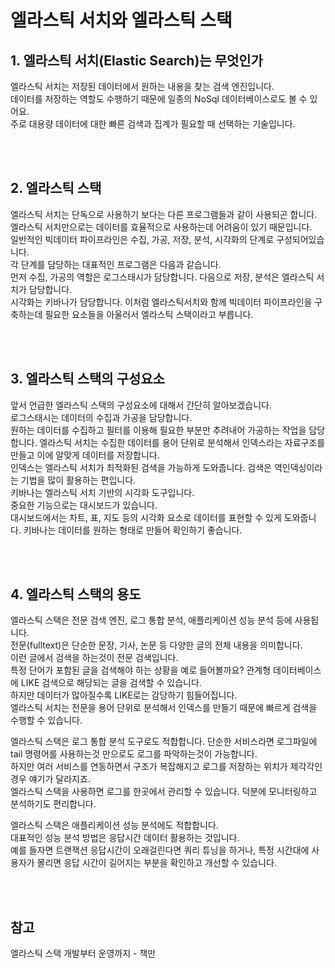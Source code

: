# 엘라스틱 서치와 엘라스틱 스택

## 1. 엘라스틱 서치(Elastic Search)는 무엇인가
엘라스틱 서치는 저장된 데이터에서 원하는 내용을 찾는 검색 엔진입니다.  
데이터를 저장하는 역할도 수행하기 때문에 일종의 NoSql 데이터베이스로도 볼 수 있어요.  
주로 대용량 데이터에 대한 빠른 검색과 집계가 필요할 때 선택하는 기술입니다.  

<br/><br/>

## 2. 엘라스틱 스택
엘라스틱 서치는 단독으로 사용하기 보다는 다른 프로그램들과 같이 사용되곤 합니다.  
엘라스틱 서치만으로는 데이터를 효율적으로 사용하는데 어려움이 있기 때문입니다.  
일반적인 빅데이터 파이프라인은 수집, 가공, 저장, 분석, 시각화의 단계로 구성되어있습니다.  
각 단계를 담당하는 대표적인 프로그램은 다음과 같습니다.  
먼저 수집, 가공의 역할은 로그스태시가 담당합니다.
다음으로 저장, 분석은 엘라스틱 서치가 담당합니다.  
시각화는 키바나가 담당합니다.
이처럼 엘라스틱서치와 함께 빅데이터 파이프라인을 구축하는데 필요한 요소들을 아울러서  엘라스틱 스택이라고 부릅니다.  

<br/><br/>

## 3. 엘라스틱 스택의 구성요소
앞서 언급한 엘라스틱 스택의 구성요소에 대해서 간단히 알아보겠습니다.  
로그스태시는 데이터의 수집과 가공을 담당합니다.  
원하는 데이터를 수집하고 필터를 이용해 필요한 부분만 추려내어 가공하는 작업을 담당합니다. 
엘라스틱 서치는 수집한 데이터를 용어 단위로 분석해서 인덱스라는 자료구조를 만들고 이에 알맞게 데이터를 저장합니다.  
인덱스는 엘라스틱 서치가 최적화된 검색을 가능하게 도와줍니다. 검색은 역인덱싱이라는 기법을 많이 활용하는 편입니다.  
키바나는 엘라스틱 서치 기반의 시각화 도구입니다.  
중요한 기능으로는 대시보드가 있습니다.  
대시보드에서는 차트, 표, 지도 등의 시각화 요소로 데이터를 표현할 수 있게 도와줍니다.
키바나는 데이터를 원하는 형태로 만들어 확인하기 좋습니다.  

<br/><br/>

## 4. 엘라스틱 스택의 용도

엘라스틱 스택은 전문 검색 엔진, 로그 통합 분석, 애플리케이션 성능 분석 등에 사용됩니다.  
전문(fulltext)은 단순한 문장, 기사, 논문 등 다양한 글의 전체 내용을 의미합니다.  
이런 글에서 검색을 하는것이 전문 검색입니다.  
특정 단어가 포함된 글을 검색해야 하는 상황을 예로 들어볼까요?
관계형 데이터베이스에 LIKE 검색으로 해당되는 글을 검색할 수 있습니다.  
하지만 데이터가 많아질수록 LIKE로는 감당하기 힘들어집니다.  
엘라스틱 서치는 전문을 용어 단위로 분석해서 인덱스를 만들기 때문에 빠르게 검색을 수행할 수 있습니다.

엘라스틱 스택은 로그 통합 분석 도구로도 적합합니다.
단순한 서비스라면 로그파일에 tail 명령어를 사용하는것 만으로도 로그를 파악하는것이 가능합니다.  
하지만 여러 서비스를 연동하면서 구조가 복잡해지고 로그를 저장하는 위치가 제각각인경우 얘기가 달라지죠.  
엘라스틱 스택을 사용하면 로그를 한곳에서 관리할 수 있습니다. 덕분에 모니터링하고 분석하기도 편리합니다.  

엘라스틱 스택은 애플리케이션 성능 분석에도 적합합니다.  
대표적인 성능 분석 방법은 응답시간 데이터 활용하는 것입니다.  
예를 들자면 트랜잭션 응답시간이 오래걸린다면 쿼리 튜닝을 하거나, 특정 시간대에 사용자가 몰리면 응답 시간이 길어지는 부분을 확인하고 개선할 수 있습니다.  


<br/><br/>

## 참고
엘라스틱 스택 개발부터 운영까지 - 책만